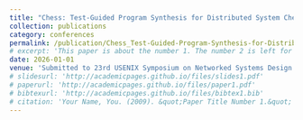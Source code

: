 ```yaml
---
title: "Chess: Test-Guided Program Synthesis for Distributed System Checkers"
collection: publications
category: conferences
permalink: /publication/Chess_Test-Guided-Program-Synthesis-for-Distributed-System-Checkers
# excerpt: 'This paper is about the number 1. The number 2 is left for future work.'
date: 2026-01-01
venue: 'Submitted to 23rd USENIX Symposium on Networked Systems Design and Implementation - NSDI'
# slidesurl: 'http://academicpages.github.io/files/slides1.pdf'
# paperurl: 'http://academicpages.github.io/files/paper1.pdf'
# bibtexurl: 'http://academicpages.github.io/files/bibtex1.bib'
# citation: 'Your Name, You. (2009). &quot;Paper Title Number 1.&quot; <i>Journal 1</i>. 1(1).'
---
```


